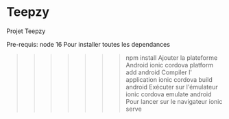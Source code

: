 # Teepzy
Projet Teepzy

Pre-requis: node 16
Pour installer toutes les dependances
> > > > > > > npm install
 Ajouter la plateforme Android
> > > > > > > ionic cordova platform add android
 Compiler l' application
> > > > > > > ionic cordova build android
Exécuter sur l'émulateur
> > > > > > > ionic cordova emulate android
Pour lancer sur le navigateur
> > > > > > > ionic serve
